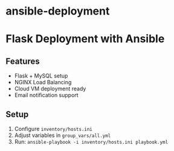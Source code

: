 # ansible-deployment
# Flask Deployment with Ansible

## Features
- Flask + MySQL setup
- NGINX Load Balancing
- Cloud VM deployment ready
- Email notification support

## Setup
1. Configure `inventory/hosts.ini`
2. Adjust variables in `group_vars/all.yml`
3. Run: `ansible-playbook -i inventory/hosts.ini playbook.yml`
